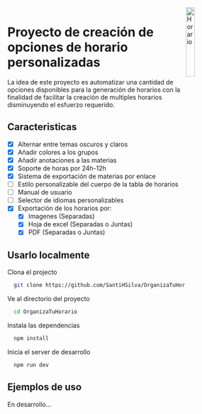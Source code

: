<img align='right' alt="Horario" src='https://cdn-icons-png.flaticon.com/512/856/856765.png' width='20%'>

# Proyecto de creación de opciones de horario personalizadas



La idea de este proyecto es automatizar una cantidad de opciones disponibles para la generación de horarios con la finalidad de facilitar la creación de multiples horarios disminuyendo el esfuerzo requerido.

## Caracteristicas

- [x]  Alternar entre temas oscuros y claros
- [x]  Añadir colores a los grupos
- [X]  Añadir anotaciones a las materias
- [X]  Soporte de horas por 24h-12h
- [X]  Sistema de exportación de materias por enlace
- [ ]  Estilo personalizable del cuerpo de la tabla de horarios
- [ ]  Manual de usuario
- [ ]  Selector de idiomas personalizables
- [X]  Exportación de los horarios por:
    - [X]  Imagenes (Separadas)
    - [X]  Hoja de excel (Separadas o Juntas)
    - [X]  PDF (Separadas o Juntas)

## Usarlo localmente

Clona el projecto

```bash
  git clone https://github.com/SantiHSilva/OrganizaTuHorario.git
```

Ve al directorio del proyecto

```bash
  cd OrganizaTuHorario
```

Instala las dependencias

```bash
  npm install
```

Inicia el server de desarrollo

```bash
  npm run dev
```

## Ejemplos de uso

En desarrollo...
